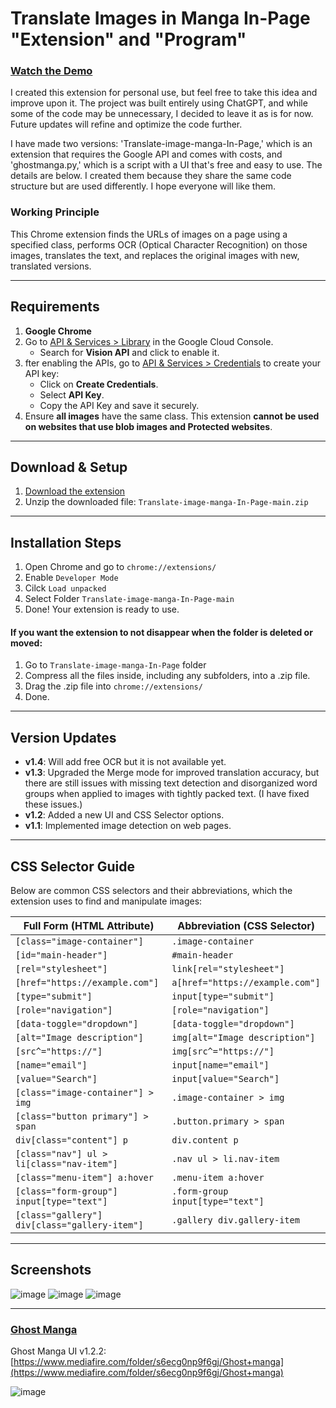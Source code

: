 # Translate Images in Manga In-Page "Extension" and "Program"

### [Watch the Demo](https://youtu.be/EVLBudGqJ9k)

I created this extension for personal use, but feel free to take this idea and improve upon it. The project was built entirely using ChatGPT, and while some of the code may be unnecessary, I decided to leave it as is for now. Future updates will refine and optimize the code further.

I have made two versions: 'Translate-image-manga-In-Page,' which is an extension that requires the Google API and comes with costs, and 'ghostmanga.py,' which is a script with a UI that's free and easy to use. The details are below. I created them because they share the same code structure but are used differently. I hope everyone will like them.

### Working Principle
This Chrome extension finds the URLs of images on a page using a specified class, performs OCR (Optical Character Recognition) on those images, translates the text, and replaces the original images with new, translated versions.

---

## Requirements

1. **Google Chrome**
2. Go to [API & Services > Library](https://console.cloud.google.com/apis/library) in the Google Cloud Console.
   - Search for **Vision API** and click to enable it.
3. fter enabling the APIs, go to [API & Services > Credentials](https://console.cloud.google.com/apis/credentials) to create your API key:
   - Click on **Create Credentials**.
   - Select **API Key**.
   - Copy the API Key and save it securely.
4. Ensure **all images** have the same class. This extension **cannot be used on websites that use blob images and Protected websites**.

---

## Download & Setup

1. [Download the extension](https://github.com/Kuju29/Translate-image-manga-In-Page/archive/refs/heads/main.zip)
2. Unzip the downloaded file: `Translate-image-manga-In-Page-main.zip`
---

## Installation Steps

1. Open Chrome and go to `chrome://extensions/`
2. Enable `Developer Mode`
3. Cilck `Load unpacked`
4. Select Folder `Translate-image-manga-In-Page-main`
5. Done! Your extension is ready to use.


#### If you want the extension to not disappear when the folder is deleted or moved:
1. Go to `Translate-image-manga-In-Page` folder
2. Compress all the files inside, including any subfolders, into a .zip file.
3. Drag the .zip file into `chrome://extensions/`
4. Done.

---

## Version Updates

- **v1.4**: Will add free OCR but it is not available yet.
- **v1.3**: Upgraded the Merge mode for improved translation accuracy, but there are still issues with missing text detection and disorganized word groups when applied to images with tightly packed text. (I have fixed these issues.)
- **v1.2**: Added a new UI and CSS Selector options.
- **v1.1**: Implemented image detection on web pages.

---

## CSS Selector Guide

Below are common CSS selectors and their abbreviations, which the extension uses to find and manipulate images:

| Full Form (HTML Attribute)                  | Abbreviation (CSS Selector)            |
|---------------------------------------------|----------------------------------------|
| `[class="image-container"]`                 | `.image-container`                     |
| `[id="main-header"]`                        | `#main-header`                         |
| `[rel="stylesheet"]`                        | `link[rel="stylesheet"]`               |
| `[href="https://example.com"]`              | `a[href="https://example.com"]`        |
| `[type="submit"]`                           | `input[type="submit"]`                 |
| `[role="navigation"]`                       | `[role="navigation"]`                  |
| `[data-toggle="dropdown"]`                  | `[data-toggle="dropdown"]`             |
| `[alt="Image description"]`                 | `img[alt="Image description"]`         |
| `[src^="https://"]`                         | `img[src^="https://"]`                 |
| `[name="email"]`                            | `input[name="email"]`                  |
| `[value="Search"]`                          | `input[value="Search"]`                |
| `[class="image-container"] > img`           | `.image-container > img`               |
| `[class="button primary"] > span`           | `.button.primary > span`               |
| `div[class="content"] p`                    | `div.content p`                        |
| `[class="nav"] ul > li[class="nav-item"]`   | `.nav ul > li.nav-item`                |
| `[class="menu-item"] a:hover`               | `.menu-item a:hover`                   |
| `[class="form-group"] input[type="text"]`   | `.form-group input[type="text"]`       |
| `[class="gallery"] div[class="gallery-item"]`| `.gallery div.gallery-item`            |

---

## Screenshots

![image](https://github.com/user-attachments/assets/91b81b3e-b49c-4cb8-a24b-5f663b6aa533)
![image](https://github.com/user-attachments/assets/63c7f018-10e1-456d-88d3-cb79577a6e48)
![image](https://github.com/user-attachments/assets/50570a94-a518-4e06-86f3-5fbff136d12f)

---

### [Ghost Manga](https://github.com/Kuju29/Translate-image-manga-In-Page/blob/main/ghostmanga.py)

Ghost Manga UI v1.2.2: [https://www.mediafire.com/folder/s6ecg0np9f6gj/Ghost+manga](https://www.mediafire.com/folder/s6ecg0np9f6gj/Ghost+manga)

![image](https://github.com/user-attachments/assets/23560443-4057-4442-a7cd-088ed53487b3)

